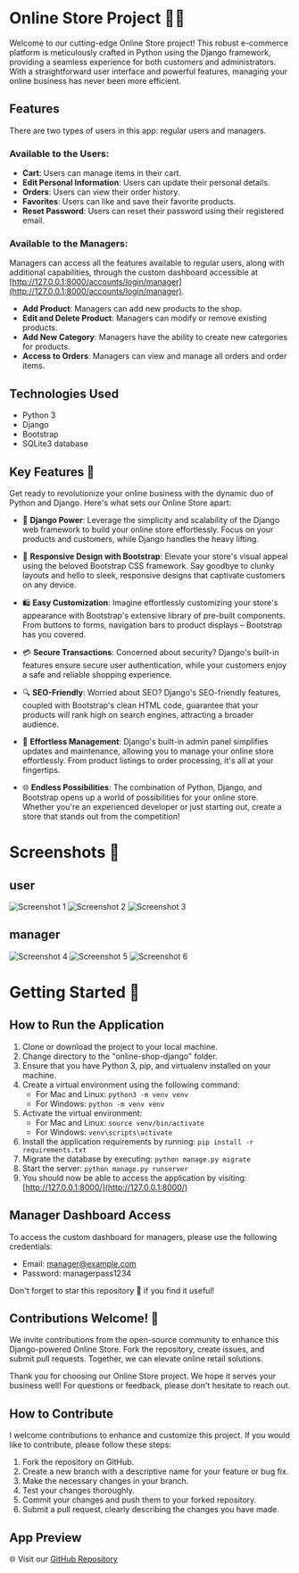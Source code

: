 
# Online Store Project 🛒🐍

Welcome to our cutting-edge Online Store project! This robust e-commerce platform is meticulously crafted in Python using the Django framework, providing a seamless experience for both customers and administrators. With a straightforward user interface and powerful features, managing your online business has never been more efficient.
## Features

There are two types of users in this app: regular users and managers.

### Available to the Users:

- **Cart**: Users can manage items in their cart.
- **Edit Personal Information**: Users can update their personal details.
- **Orders**: Users can view their order history.
- **Favorites**: Users can like and save their favorite products.
- **Reset Password**: Users can reset their password using their registered email.
### Available to the Managers:

Managers can access all the features available to regular users, along with additional capabilities, through the custom dashboard accessible at [http://127.0.0.1:8000/accounts/login/manager](http://127.0.0.1:8000/accounts/login/manager).

- **Add Product**: Managers can add new products to the shop.
- **Edit and Delete Product**: Managers can modify or remove existing products.
- **Add New Category**: Managers have the ability to create new categories for products.
- **Access to Orders**: Managers can view and manage all orders and order items.

## Technologies Used

- Python 3
- Django
- Bootstrap
- SQLite3 database


## Key Features 🚀

Get ready to revolutionize your online business with the dynamic duo of Python and Django. Here's what sets our Online Store apart:

- 🎉 **Django Power**: Leverage the simplicity and scalability of the Django web framework to build your online store effortlessly. Focus on your products and customers, while Django handles the heavy lifting.

- 🚀 **Responsive Design with Bootstrap**: Elevate your store's visual appeal using the beloved Bootstrap CSS framework. Say goodbye to clunky layouts and hello to sleek, responsive designs that captivate customers on any device.

- 🛍️ **Easy Customization**: Imagine effortlessly customizing your store's appearance with Bootstrap's extensive library of pre-built components. From buttons to forms, navigation bars to product displays – Bootstrap has you covered.

- 💳 **Secure Transactions**: Concerned about security? Django's built-in features ensure secure user authentication, while your customers enjoy a safe and reliable shopping experience.

- 🔍 **SEO-Friendly**: Worried about SEO? Django's SEO-friendly features, coupled with Bootstrap's clean HTML code, guarantee that your products will rank high on search engines, attracting a broader audience.

- 🔄 **Effortless Management**: Django's built-in admin panel simplifies updates and maintenance, allowing you to manage your online store effortlessly. From product listings to order processing, it's all at your fingertips.

- 🌐 **Endless Possibilities**: The combination of Python, Django, and Bootstrap opens up a world of possibilities for your online store. Whether you're an experienced developer or just starting out, create a store that stands out from the competition!

# Screenshots 📸
## user
![Screenshot 1](https://raw.githubusercontent.com/mohamadsaleh82/Django-Shop-RTL/master/Demo/1.png)
![Screenshot 2](https://raw.githubusercontent.com/mohamadsaleh82/Django-Shop-RTL/master/Demo/2.png)
![Screenshot 3](https://raw.githubusercontent.com/mohamadsaleh82/Django-Shop-RTL/master/Demo/4.png)
## manager
![Screenshot 4](https://raw.githubusercontent.com/mohamadsaleh82/Django-Shop-RTL/master/Demo/5.png)
![Screenshot 5](https://raw.githubusercontent.com/mohamadsaleh82/Django-Shop-RTL/master/Demo/6.png)
![Screenshot 6](https://raw.githubusercontent.com/mohamadsaleh82/Django-Shop-RTL/master/Demo/7.png)

# Getting Started 🚀

## How to Run the Application

1. Clone or download the project to your local machine.
2. Change directory to the "online-shop-django" folder.
3. Ensure that you have Python 3, pip, and virtualenv installed on your machine.
4. Create a virtual environment using the following command:
   - For Mac and Linux: `python3 -m venv venv`
   - For Windows: `python -m venv venv`
5. Activate the virtual environment:
   - For Mac and Linux: `source venv/bin/activate`
   - For Windows: `venv\scripts\activate`
6. Install the application requirements by running: `pip install -r requirements.txt`
7. Migrate the database by executing: `python manage.py migrate`
8. Start the server: `python manage.py runserver`
9. You should now be able to access the application by visiting: [http://127.0.0.1:8000/](http://127.0.0.1:8000/)

## Manager Dashboard Access

To access the custom dashboard for managers, please use the following credentials:

- Email: manager@example.com
- Password: managerpass1234


Don't forget to star this repository 🌟 if you find it useful!

## Contributions Welcome! 🙌

We invite contributions from the open-source community to enhance this Django-powered Online Store. Fork the repository, create issues, and submit pull requests. Together, we can elevate online retail solutions.

Thank you for choosing our Online Store project. We hope it serves your business well! For questions or feedback, please don't hesitate to reach out.

## How to Contribute

I welcome contributions to enhance and customize this project. If you would like to contribute, please follow these steps:

1. Fork the repository on GitHub.
2. Create a new branch with a descriptive name for your feature or bug fix.
3. Make the necessary changes in your branch.
4. Test your changes thoroughly.
5. Commit your changes and push them to your forked repository.
6. Submit a pull request, clearly describing the changes you have made.

## App Preview


🌐 Visit our [GitHub Repository](https://github.com/mohamadSaleh82/Django-Shop-RTL)
